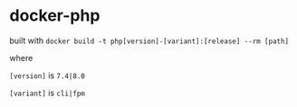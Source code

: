 # docker-php

built with `docker build -t php[version]-[variant]:[release] --rm [path]`

where 

`[version]` is `7.4|8.0`

`[variant]` is `cli|fpm`